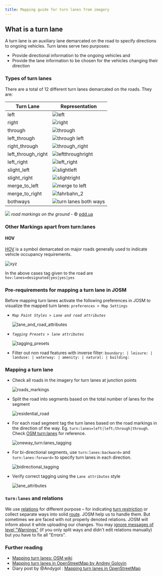 ```yaml
---
title: Mapping guide for turn lanes from imagery
---
```


## What is a turn lane

A turn lane is an auxiliary lane demarcated on the road to specify directions to ongoing vehicles.
Turn lanes serve two purposes:
 * Provide directional information to the ongoing vehicles and
 * Provide the lane information to be chosen for the vehicles changing their direction

### Types of turn lanes

There are a total of 12 different turn lanes demarcated on the roads. They are:

Turn Lane | Representation
--- | ---
left | ![left](https://cloud.githubusercontent.com/assets/8401827/13217928/1d2fc24e-d98c-11e5-9d20-c526fe6e7f01.jpg)
right | ![right](https://cloud.githubusercontent.com/assets/8401827/13217945/424f36e0-d98c-11e5-99e7-9d178f2529a1.jpg)
through | ![through](https://cloud.githubusercontent.com/assets/8401827/13214156/f885d4b4-d973-11e5-9fb7-e9ecb70a932b.jpg)
left_through | ![through left](https://cloud.githubusercontent.com/assets/8401827/13217986/80786072-d98c-11e5-99c6-db8665977550.png)
right_through | ![through_right](https://cloud.githubusercontent.com/assets/8401827/13218022/b8aa9352-d98c-11e5-87c2-d8c17ee68305.jpg)
left_through_right | ![leftthroughright](https://cloud.githubusercontent.com/assets/8401827/13218061/027e10ee-d98d-11e5-9747-c6867e0787b0.JPG)
left_right | ![left_right](https://cloud.githubusercontent.com/assets/8401827/13217579/8f833c66-d989-11e5-9b2c-dc98fdff09b2.png)
slight_left | ![slightleft](https://cloud.githubusercontent.com/assets/8401827/13218207/e450feaa-d98d-11e5-938c-a3956de2f7ba.png)
slight_right | ![slightright](https://cloud.githubusercontent.com/assets/8401827/13218219/07052b56-d98e-11e5-8fc0-82b945fb95c6.png)
merge_to_left | ![merge to left](https://cloud.githubusercontent.com/assets/8401827/13218244/2ca1fd6c-d98e-11e5-8be9-cb64271f5991.png)
merge_to_right | ![fahrbahn_2](https://cloud.githubusercontent.com/assets/8401827/13218183/bc5d0790-d98d-11e5-9781-307f80cc0732.png)
bothways | ![turn lanes both ways](https://cloud.githubusercontent.com/assets/8401827/13217721/a2594d48-d98a-11e5-87f1-11e11ebf57ec.png)

  ![](http://pdd.ua/r/r/EEB7A996-D8DC-40FC-87EA-01F3E115BC7C/m_1.18_4.jpg)
  _road markings on the ground_ - © [pdd.ua](http://pdd.ua/ua/34/1.18/)
  
  
### Other Markings apart from turn:lanes
  
#### HOV

[HOV](http://wiki.openstreetmap.org/wiki/Key:hov) is a symbol demarcated on major roads generally used to indicate vehicle occupancy requirements.

  ![xyz](https://cloud.githubusercontent.com/assets/8401827/13495163/13ecbc06-e16f-11e5-90d4-1bd1c8bb8b5e.png)

In the above cases tag given to the road are `hov:lanes=designated|yes|yes|yes`

### Pre-requirements for mapping a turn lane in JOSM

Before mapping turn lanes activate the following preferences in JOSM to visualize the mapped turn lanes: `preferences > Map Settings`
* *`Map Paint Styles > Lane and road attributes`*

  ![lane_and_road_attributes](https://cloud.githubusercontent.com/assets/13744156/13218788/c55fab96-d991-11e5-89b2-b281986d704e.gif)

* *`Tagging Presets > lane attributes`*

  ![tagging_presets](https://cloud.githubusercontent.com/assets/13744156/13218902/ad15c902-d992-11e5-872b-1bde24f27f5b.gif)

* Filter out non road features with inverse filter: `boundary: | leisure: | landuse: | waterway: | amenity: | natural: | building:`

### Mapping a turn lane

* Check all roads in the imagery for turn lanes at junction points

  ![roads_markings](https://cloud.githubusercontent.com/assets/126868/11710074/b58b52e4-9f42-11e5-971a-000a699a0b6d.png)

* Split the road into segments based on the total number of lanes for the segment

  ![residential_road](https://cloud.githubusercontent.com/assets/369696/13223732/34cf7ffa-d98e-11e5-9a33-8f40f6498004.png)

* For each road segment tag the turn lanes based on the road markings in the direction of the way. Eg. `turn:lanes=left|left;through|through`. Check [OSM turn:lanes](http://wiki.openstreetmap.org/wiki/Key:turn:lanes) for reference.

  ![oneway_turn:lanes_tagging](https://cloud.githubusercontent.com/assets/8401827/13252110/a6bdea8a-da5a-11e5-8c79-aa15c0c15f68.gif)

* For bi-directional segments, use `turn:lanes:backward=` and `turn:lanes:forward=` to specify turn lanes in each direction.

  ![bidirectional_tagging](https://cloud.githubusercontent.com/assets/13744156/13219545/acd78f62-d996-11e5-85eb-3e05a7b79d3b.gif)

* Verify correct tagging using the `Lane attributes` style

  ![lane_attributes](https://cloud.githubusercontent.com/assets/8401827/13251884/ddcbdd54-da58-11e5-86ae-c4a2918c9577.gif)

### `turn:lanes` and relations

We use [relations](http://wiki.openstreetmap.org/wiki/Relation) for different purpose – for indicating [turn restriction](http://wiki.openstreetmap.org/wiki/Relation:restriction) or collect separate ways into solid [route](http://wiki.openstreetmap.org/wiki/Relation:route).
​
JOSM help us to handle them. But sometimes we are faced with not properly denoted relations. JOSM will inform about it while uploading our changes. You may [ignore messages of level "Warnings"](https://github.com/mapbox/mapping/issues/153#issuecomment-185679507) (if you only split ways and didn't edit relations manually) but you have to fix all "Errors".

### Further reading

* [Mapping turn lanes: OSM wiki](http://wiki.openstreetmap.org/wiki/Key:turn)
* [Mapping turn lanes in OpenStreetMap by Andrey Golovin](https://www.mapbox.com/blog/turn-lanes-mapping/)
* Diary post by @Andygol : [Mapping turn lanes in OpenStreetMap](http://www.openstreetmap.org/user/andygol/diary/35489#newcomment)
